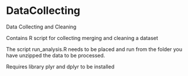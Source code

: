 # DataCollecting
Data Collecting and Cleaning

Contains R script for collecting merging and cleaning a dataset

The script run_analysis.R needs to be placed and run from the
folder you have unzipped the data to be processed.

Requires library plyr and dplyr to be installed
